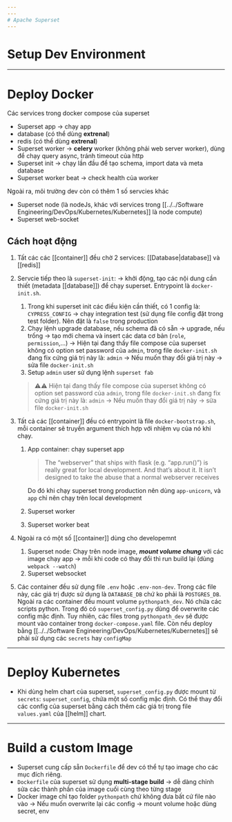 ```yaml
---
---
# Apache Superset
---
```

# Setup Dev Environment
---
# Deploy Docker

Các services trong docker compose của superset
- Superset app -> chạy app
- database (có thể dùng **extrenal**)
- redis (có thể dùng **extrenal**)
- Superset worker -> **celery** worker (không phải web server worker), dùng để chạy query async, tránh timeout của http
- Superset init -> chạy lần đầu để tạo schema, import data và meta database
- Superset worker beat -> check health của worker

Ngoài ra, môi trường dev còn có thêm 1 số servcies khác
- Superset node (là nodeJs, khác với services trong [[../../Software Engineering/DevOps/Kubernetes/Kubernetes]] là node compute)
- Superset web-socket

## Cách hoạt động

1. Tất các các [[container]] đều chờ 2 services: [[Database|database]] và [[redis]]
2. Servcie tiếp theo là `superset-init`: -> khởi động, tạo các nội dung cần thiết (metadata [[database]]) để chạy superset. Entrypoint là `docker-init.sh`.
	1. Trong khi superset init các điều kiện cần thiết, có 1 config là: `CYPRESS_CONFIG` -> chạy integration test (sử dụng file config đặt trong test folder). Nên đặt là `false` trong production
	2. Chạy lệnh upgrade database, nếu schema đã có sẵn -> upgrade, nếu trống -> tạo mới chema và insert các data cơ bản (`role`, `permission`,...)
	-> Hiện tại đang thấy file compose của superset không có option set password của `admin`, trong file `docker-init.sh` đang fix cứng giá trị này là: `admin` -> Nếu muốn thay đổi giá trị này -> sửa file `docker-init.sh`
	3. Setup `admin` user sử dụng lệnh `superset fab`
	> ⚠️⚠️ Hiện tại đang thấy file compose của superset không có option set password của `admin`, trong file `docker-init.sh` đang fix cứng giá trị này là: `admin` -> Nếu muốn thay đổi giá trị này -> sửa file `docker-init.sh`

3. Tất cả các [[container]] đều có entrypoint là file `docker-bootstrap.sh`, mỗi container sẽ truyền argument thích hợp với nhiệm vụ của nó khi chạy.
	1. App container: chạy superset app
		> The “webserver” that ships with flask (e.g. “app.run()”) is really great for local development. And that’s about it. It isn’t designed to take the abuse that a normal webserver receives

		Do đó khi chạy superset trong production nên dùng `app-unicorn`, và `app` chỉ nên chạy trên local development
	2. Superset worker
	3. Superset worker beat
4. Ngoài ra có một số [[container]] dùng cho developemnt
	1. Superset node: Chạy trên node image, ***mount volume chung*** với các image chạy app -> mỗi khi code có thay đổi thì run build lại (dùng `webpack --watch`)
	2. Superset websocket
3. Các container đều sử dụng file `.env` hoặc `.env-non-dev`. Trong các file này, các giá trị được sử dụng là `DATABASE_DB` chứ ko phải là `POSTGRES_DB`. Ngoài ra các container đều mount volume `pythonpath_dev`. Nó chứa các scripts python. Trong đó có `superset_config.py` dùng để overwrite các config mặc định. Tuy nhiên, các files trong `pythonpath_dev` sẽ được mount vào container trong `docker-compose.yaml` file. Còn nếu deploy bằng [[../../Software Engineering/DevOps/Kubernetes/Kubernetes]] sẽ phải sử dụng các `secrets` hay `configMap`
---
# Deploy Kubernetes
- Khi dùng helm chart của superset, `superset_config.py` được mount từ `secrets`: `superset_config`, chứa một số config mặc định. Có thể thay đổi các config của superset bằng cách thêm các giá trị trong file `values.yaml` của [[helm]] chart.
---
# Build a custom Image
- Superset cung cấp sẵn `Dockerfile` để dev có thể tự tạo image cho các mục đích riêng.
- `Dockerfile` của superset sử dụng **multi-stage build** -> dễ dàng chỉnh sửa các thành phần của image cuối cùng theo từng stage
- Docker image chỉ tạo folder `pythonpath` chứ không đưa bất cứ file nào vào -> Nếu muốn overwrite lại các config -> mount volume hoặc dùng secret, env